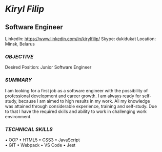 # *Kiryl Filip*

## Software Engineer
LinkedIn: https://www.linkedin.com/in/kirylfilip/
Skype: dukidukat
Location: Minsk, Belarus

### _OBJECTIVE_
Desired Position:	Junior Software Engineer	 

### _SUMMARY_
I am looking for a first job as a software engineer with the possibility of professional development and career growth. I am always ready for self-study, because I am aimed to high results in my work. All my knowledge was attained through considerable experience, training and self-study. Due to that I have the required skills and ability to work in challenging work environment. 


### _TECHNICAL SKILLS_
•	OOP
•	HTML5
•	CSS3
•	JavaScript	
•	GIT
•	Webpack
•	VS Code
•	Jest
